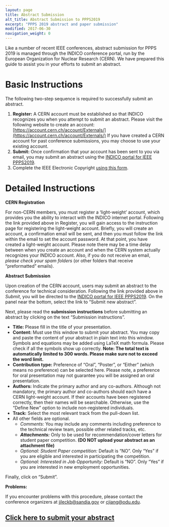 ```yaml
---
layout: page
title: Abstract Submission
alt_title: Abstract Submission to PPPS2019
excerpt: "PPPS 2019 abstract and paper submission"
modified: 2017-06-30
navigation_weight: 0
---
```


Like a number of recent IEEE conferences, abstract submission for PPPS 2019 is managed through the INDICO conference portal, run by the European Organization for Nuclear Research (CERN).  We have prepared this guide to assist you in your efforts to submit an abstract.

# Basic Instructions

The following two-step sequence is required to successfully submit an abstract.

1. **Register:** A CERN account must be established so that INDICO recognizes you when you attempt to submit an abstract. Please visit the following website to create an account: [https://account.cern.ch/account/Externals/](https://account.cern.ch/account/Externals/)  If you have created a CERN account for past conference submissions, you may choose to use your existing account.
2. **Submit:**  Once confirmation that your account has been sent to you via email, you may submit an abstract using the [INDICO portal for IEEE PPPS2019](https://indico.cern.ch/event/727938/).
3. Complete the IEEE Electronic Copyright [using this form](/copyright/copyright.html).


# Detailed Instructions

**CERN Registration**

For non-CERN members, you must register a ‘light-weight’ account, which provides you the ability to interact with the INDICO internet portal. Following the link provided above in Register, you will gain access to the instruction page for registering the light-weight account. Briefly, you will create an account, a confirmation email will be sent, and then you must follow the link within the email to set the account password. At that point, you have created a light-weight account. Please note there may be a time delay between when you create an account and when the CERN system actually recognizes your INDICO account. Also, if you do not receive an email, _please check your spam folders_ (or other folders that receive “preformatted” emails).

**Abstract Submission**

Upon creation of the CERN account, users may submit an abstract to the conference for technical consideration. Following the link provided above in _Submit_, you will be directed to the [INDICO portal for IEEE PPPS2019](https://indico.cern.ch/event/727938/). On the panel near the bottom, select the link to “Submit new abstract”.

Next, please read the **submission instructions** before submitting an abstract by clicking on the text “Submission instructions”. 
- **Title:** Please fill in the title of your presentation.
- **Content:** Must use this window to submit your abstract. You may copy and paste the content of your abstract in plain text into this window. Symbols and equations may be added using LaTeX math formula. Please check if all the symbols show up correctly. **Note: The total text is automatically limited to 300 words. Please make sure not to exceed the word limit.**
- **Contribution type:** Preference of “Oral”, “Poster”, or “Either” (which means no preference) can be selected here. Please note, a preference for oral presentation may not guarantee you will be assigned an oral presentation.
- **Authors:** Indicate the primary author and any co-authors. Although not mandatory, the primary author and co-authors should each have a CERN light-weight account. If their accounts have been registered correctly, then their names will be searchable. Otherwise, use the “Define New” option to include non-registered individuals.
- **Track:** Select the most relevant track from the pull-down list.
- All other fields are optional. 
    - _Comments:_ You may include any comments including preference to the technical review team, possible other related tracks, etc.
    - **_Attachments:_** Only to be used for recommendation/cover letters for student paper competition. **(DO NOT upload your abstract as an attachment file)**
    - _Optional: Student Paper competition:_ Default is “NO”. Only “Yes” if you are eligible and interested in participating the competition.
    - _Optional: Interested in Job Opportunity:_ Default is “NO”. Only “Yes” if you are interested in new employment opportunities.

Finally, click on “Submit”.

**Problems:**

If you encounter problems with this procedure, please contact the conference organizers at [jjleckb@sandia.gov](mailto:jjleckb@sandia.gov) or [cjiang@odu.edu](mailto:cjiang@odu.edu).

## [Click here to submit your abstract](https://indico.cern.ch/event/727938/)


